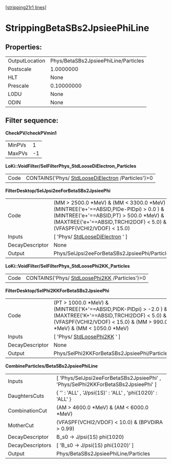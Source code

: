 [[stripping21r1 lines]](./stripping21r1-index)

# StrippingBetaSBs2JpsieePhiLine

## Properties:

|                |                                      |
|----------------|--------------------------------------|
| OutputLocation | Phys/BetaSBs2JpsieePhiLine/Particles |
| Postscale      | 1.0000000                            |
| HLT            | None                                 |
| Prescale       | 0.10000000                           |
| L0DU           | None                                 |
| ODIN           | None                                 |

## Filter sequence:

**CheckPV/checkPVmin1**

|        |     |
|--------|-----|
| MinPVs | 1   |
| MaxPVs | -1  |

**LoKi::VoidFilter/SelFilterPhys_StdLooseDiElectron_Particles**

|      |                                                                                          |
|------|------------------------------------------------------------------------------------------|
| Code | CONTAINS('Phys/ [StdLooseDiElectron](./stripping21r1-stdloosedielectron) /Particles')\>0 |

**FilterDesktop/SelJpsi2eeForBetaSBs2JpsieePhi**

|                 |                                                                                                                                                                                                             |
|-----------------|-------------------------------------------------------------------------------------------------------------------------------------------------------------------------------------------------------------|
| Code            | (MM \> 2500.0 \*MeV) & (MM \< 3300.0 \*MeV) & (MINTREE('e+'==ABSID,PIDe-PIDpi) \> 0.0 ) & (MINTREE('e+'==ABSID,PT) \> 500.0 \*MeV) & (MAXTREE('e+'==ABSID,TRCHI2DOF) \< 5.0) & (VFASPF(VCHI2/VDOF) \< 15.0) |
| Inputs          | [ 'Phys/ [StdLooseDiElectron](./stripping21r1-stdloosedielectron) ' ]                                                                                                                                     |
| DecayDescriptor | None                                                                                                                                                                                                        |
| Output          | Phys/SelJpsi2eeForBetaSBs2JpsieePhi/Particles                                                                                                                                                               |

**LoKi::VoidFilter/SelFilterPhys_StdLoosePhi2KK_Particles**

|      |                                                                                  |
|------|----------------------------------------------------------------------------------|
| Code | CONTAINS('Phys/ [StdLoosePhi2KK](./stripping21r1-stdloosephi2kk) /Particles')\>0 |

**FilterDesktop/SelPhi2KKForBetaSBs2JpsieePhi**

|                 |                                                                                                                                                                                         |
|-----------------|-----------------------------------------------------------------------------------------------------------------------------------------------------------------------------------------|
| Code            | (PT \> 1000.0 \*MeV) & (MINTREE('K+'==ABSID,PIDK-PIDpi) \> -2.0 ) & (MAXTREE('K+'==ABSID,TRCHI2DOF) \< 5.0) & (VFASPF(VCHI2/VDOF) \< 15.0) & (MM \> 990.0 \*MeV) & (MM \< 1050.0 \*MeV) |
| Inputs          | [ 'Phys/ [StdLoosePhi2KK](./stripping21r1-stdloosephi2kk) ' ]                                                                                                                         |
| DecayDescriptor | None                                                                                                                                                                                    |
| Output          | Phys/SelPhi2KKForBetaSBs2JpsieePhi/Particles                                                                                                                                            |

**CombineParticles/BetaSBs2JpsieePhiLine**

|                  |                                                                                    |
|------------------|------------------------------------------------------------------------------------|
| Inputs           | [ 'Phys/SelJpsi2eeForBetaSBs2JpsieePhi' , 'Phys/SelPhi2KKForBetaSBs2JpsieePhi' ] |
| DaughtersCuts    | { '' : 'ALL' , 'J/psi(1S)' : 'ALL' , 'phi(1020)' : 'ALL' }                         |
| CombinationCut   | (AM \> 4600.0 \*MeV) & (AM \< 6000.0 \*MeV)                                        |
| MotherCut        | (VFASPF(VCHI2/VDOF) \< 10.0) & (BPVDIRA \> 0.99)                                   |
| DecayDescriptor  | B_s0 -\> J/psi(1S) phi(1020)                                                       |
| DecayDescriptors | [ 'B_s0 -\> J/psi(1S) phi(1020)' ]                                               |
| Output           | Phys/BetaSBs2JpsieePhiLine/Particles                                               |
